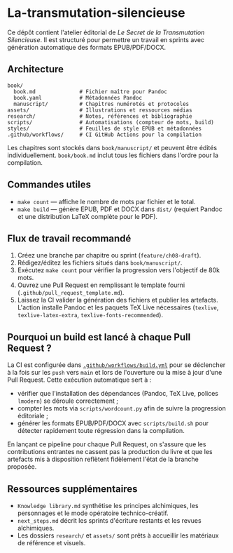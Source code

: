 # La-transmutation-silencieuse

Ce dépôt contient l'atelier éditorial de *Le Secret de la Transmutation Silencieuse*. Il est structuré pour permettre un travail en sprints avec génération automatique des formats EPUB/PDF/DOCX.

## Architecture
```
book/
  book.md              # Fichier maître pour Pandoc
  book.yaml            # Métadonnées Pandoc
  manuscript/          # Chapitres numérotés et protocoles
assets/                # Illustrations et ressources médias
research/              # Notes, références et bibliographie
scripts/               # Automatisations (compteur de mots, build)
styles/                # Feuilles de style EPUB et métadonnées
.github/workflows/     # CI GitHub Actions pour la compilation
```

Les chapitres sont stockés dans `book/manuscript/` et peuvent être édités individuellement. `book/book.md` inclut tous les fichiers dans l'ordre pour la compilation.

## Commandes utiles
- `make count` — affiche le nombre de mots par fichier et le total.
- `make build` — génère EPUB, PDF et DOCX dans `dist/` (requiert Pandoc et une distribution LaTeX complète pour le PDF).

## Flux de travail recommandé
1. Créez une branche par chapitre ou sprint (`feature/ch08-draft`).
2. Rédigez/éditez les fichiers situés dans `book/manuscript/`.
3. Exécutez `make count` pour vérifier la progression vers l'objectif de 80k mots.
4. Ouvrez une Pull Request en remplissant le template fourni (`.github/pull_request_template.md`).
5. Laissez la CI valider la génération des fichiers et publier les artefacts. L'action installe Pandoc et les paquets TeX Live
   nécessaires (`texlive`, `texlive-latex-extra`, `texlive-fonts-recommended`).

## Pourquoi un build est lancé à chaque Pull Request ?
La CI est configurée dans [`.github/workflows/build.yml`](.github/workflows/build.yml) pour se déclencher à la fois sur les
`push` vers `main` et lors de l'ouverture ou la mise à jour d'une Pull Request. Cette exécution automatique sert à :

- vérifier que l'installation des dépendances (Pandoc, TeX Live, polices `lmodern`) se déroule correctement ;
- compter les mots via `scripts/wordcount.py` afin de suivre la progression éditoriale ;
- générer les formats EPUB/PDF/DOCX avec `scripts/build.sh` pour détecter rapidement toute régression dans la compilation.

En lançant ce pipeline pour chaque Pull Request, on s'assure que les contributions entrantes ne cassent pas la production du
livre et que les artefacts mis à disposition reflètent fidèlement l'état de la branche proposée.

## Ressources supplémentaires
- `Knowledge library.md` synthétise les principes alchimiques, les personnages et le mode opératoire technico-créatif.
- `next_steps.md` décrit les sprints d'écriture restants et les revues alchimiques.
- Les dossiers `research/` et `assets/` sont prêts à accueillir les matériaux de référence et visuels.
